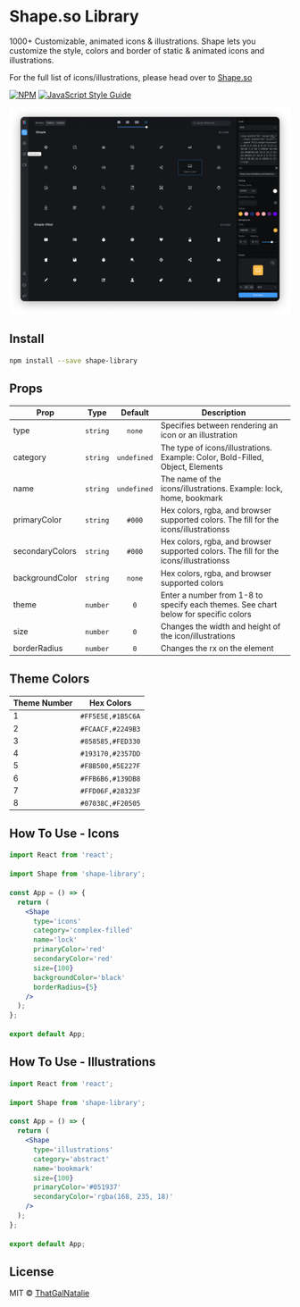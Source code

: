 # Shape.so Library

1000+ Customizable, animated icons & illustrations. Shape lets you customize the style, colors and border of static & animated icons and illustrations.

For the full list of icons/illustrations, please head over to [Shape.so](https://shape.so/)

>

[![NPM](https://img.shields.io/npm/v/shape-library.svg)](https://www.npmjs.com/package/shape-library) [![JavaScript Style Guide](https://img.shields.io/badge/code_style-standard-brightgreen.svg)](https://standardjs.com)

![Shape.so Icon Editor](iconEditor.png)

## Install

```bash
npm install --save shape-library
```

## Props

| Prop            |   Type   |   Default   | Description                                                                           |
| --------------- | :------: | :---------: | ------------------------------------------------------------------------------------- |
| type            | `string` |   `none`    | Specifies between rendering an icon or an illustration                                |
| category        | `string` | `undefined` | The type of icons/illustrations. Example: Color, Bold-Filled, Object, Elements        |
| name            | `string` | `undefined` | The name of the icons/illustrations. Example: lock, home, bookmark                    |
| primaryColor    | `string` |   `#000`    | Hex colors, rgba, and browser supported colors. The fill for the icons/illustrationss |
| secondaryColors | `string` |   `#000`    | Hex colors, rgba, and browser supported colors. The fill for the icons/illustrationss |
| backgroundColor | `string` |   `none`    | Hex colors, rgba, and browser supported colors                                        |
| theme           | `number` |     `0`     | Enter a number from 1-8 to specify each themes. See chart below for specific colors   |
| size            | `number` |     `0`     | Changes the width and height of the icon/illustrations                                |
| borderRadius    | `number` |     `0`     | Changes the rx on the <rect/> element                                                 |

## Theme Colors

| Theme Number | Hex Colors        |
| ------------ | ----------------- |
| 1            | `#FF5E5E,#1B5C6A` |
| 2            | `#FCAACF,#2249B3` |
| 3            | `#858585,#FED330` |
| 4            | `#193170,#2357DD` |
| 5            | `#F8B500,#5E227F` |
| 6            | `#FFB6B6,#139DB8` |
| 7            | `#FFD06F,#28323F` |
| 8            | `#07038C,#F20505` |

## How To Use - Icons

```jsx
import React from 'react';

import Shape from 'shape-library';

const App = () => {
  return (
    <Shape
      type='icons'
      category='complex-filled'
      name='lock'
      primaryColor='red'
      secondaryColor='red'
      size={100}
      backgroundColor='black'
      borderRadius={5}
    />
  );
};

export default App;
```

## How To Use - Illustrations

```jsx
import React from 'react';

import Shape from 'shape-library';

const App = () => {
  return (
    <Shape
      type='illustrations'
      category='abstract'
      name='bookmark'
      size={100}
      primaryColor='#051937'
      secondaryColor='rgba(168, 235, 18)'
    />
  );
};

export default App;
```

## License

MIT © [ThatGalNatalie](https://github.com/ThatGalNatalie)
